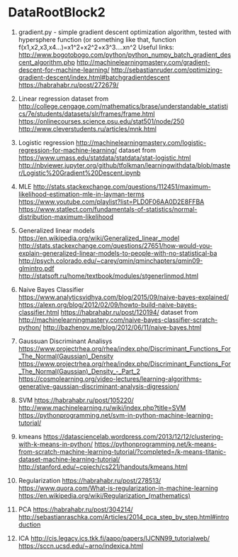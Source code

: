 # DataRootBlock2
1. gradient.py - simple gradient descent optimization algorithm, tested with hypersphere function
(or something like that, function f(x1,x2,x3,x4...)=x1^2+x2^2+x3^3....xn^2
Useful links:
http://www.bogotobogo.com/python/python_numpy_batch_gradient_descent_algorithm.php
http://machinelearningmastery.com/gradient-descent-for-machine-learning/
http://sebastianruder.com/optimizing-gradient-descent/index.html#batchgradientdescent
https://habrahabr.ru/post/272679/

2. Linear regression
  dataset from http://college.cengage.com/mathematics/brase/understandable_statistics/7e/students/datasets/slr/frames/frame.html
https://onlinecourses.science.psu.edu/stat501/node/250
http://www.cleverstudents.ru/articles/mnk.html

3. Logistic regression
http://machinelearningmastery.com/logistic-regression-for-machine-learning/
dataset from https://www.umass.edu/statdata/statdata/stat-logistic.html
http://nbviewer.jupyter.org/github/tfolkman/learningwithdata/blob/master/Logistic%20Gradient%20Descent.ipynb

4. MLE
http://stats.stackexchange.com/questions/112451/maximum-likelihood-estimation-mle-in-layman-terms
https://www.youtube.com/playlist?list=PLD0F06AA0D2E8FFBA
https://www.statlect.com/fundamentals-of-statistics/normal-distribution-maximum-likelihood

5. Generalized linear models
https://en.wikipedia.org/wiki/Generalized_linear_model
http://stats.stackexchange.com/questions/27651/how-would-you-explain-generalized-linear-models-to-people-with-no-statistical-ba
http://psych.colorado.edu/~carey/qmin/qminchapters/qmin09-glmintro.pdf
http://statsoft.ru/home/textbook/modules/stgenerlinmod.html

6. Naive Bayes Classifier
https://www.analyticsvidhya.com/blog/2015/09/naive-bayes-explained/
https://alexn.org/blog/2012/02/09/howto-build-naive-bayes-classifier.html
https://habrahabr.ru/post/120194/
  dataset from
http://machinelearningmastery.com/naive-bayes-classifier-scratch-python/
http://bazhenov.me/blog/2012/06/11/naive-bayes.html

7. Gaussuan Discriminant Analisys
https://www.projectrhea.org/rhea/index.php/Discriminant_Functions_For_The_Normal(Gaussian)_Density
https://www.projectrhea.org/rhea/index.php/Discriminant_Functions_For_The_Normal(Gaussian)_Density_-_Part_2
https://cosmolearning.org/video-lectures/learning-algorithms-generative-gaussian-discriminant-analysis-digression/


8. SVM
https://habrahabr.ru/post/105220/
http://www.machinelearning.ru/wiki/index.php?title=SVM
https://pythonprogramming.net/svm-in-python-machine-learning-tutorial/

9. kmeans
https://datasciencelab.wordpress.com/2013/12/12/clustering-with-k-means-in-python/
https://pythonprogramming.net/k-means-from-scratch-machine-learning-tutorial/?completed=/k-means-titanic-dataset-machine-learning-tutorial/
http://stanford.edu/~cpiech/cs221/handouts/kmeans.html


10. Regularization
https://habrahabr.ru/post/278513/
https://www.quora.com/What-is-regularization-in-machine-learning
https://en.wikipedia.org/wiki/Regularization_(mathematics)

11. PCA
https://habrahabr.ru/post/304214/
http://sebastianraschka.com/Articles/2014_pca_step_by_step.html#introduction

12. ICA
http://cis.legacy.ics.tkk.fi/aapo/papers/IJCNN99_tutorialweb/
https://sccn.ucsd.edu/~arno/indexica.html
